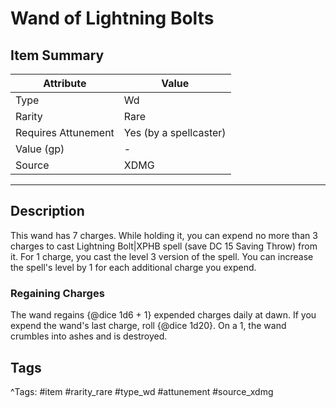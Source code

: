 # Wand of Lightning Bolts

## Item Summary

| Attribute            | Value                        |
|----------------------|------------------------------|
| Type                 | Wd |
| Rarity               | Rare             |
| Requires Attunement  | Yes (by a spellcaster)                |
| Value (gp)           | -    |
| Source               | XDMG |

---

## Description

This wand has 7 charges. While holding it, you can expend no more than 3 charges to cast Lightning Bolt|XPHB spell (save DC 15 Saving Throw) from it. For 1 charge, you cast the level 3 version of the spell. You can increase the spell's level by 1 for each additional charge you expend.

### Regaining Charges

The wand regains {@dice 1d6 + 1} expended charges daily at dawn. If you expend the wand's last charge, roll {@dice 1d20}. On a 1, the wand crumbles into ashes and is destroyed.

## Tags

^Tags: #item #rarity_rare #type_wd #attunement #source_xdmg